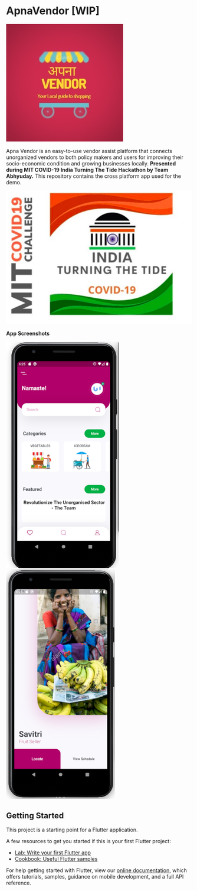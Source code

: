 # ApnaVendor [WIP]

![](Screenshots/ApnaVendor.jpeg)

Apna Vendor is an easy-to-use vendor assist platform that connects unorganized vendors to both policy makers and users for improving their socio-economic condition and growing businesses locally.
**Presented during MIT COVID-19 India Turning The Tide Hackathon by Team Abhyuday.**
This repository contains the cross platform app used for the demo.

![](Screenshots/mit.png)


**App Screenshots**




![](Screenshots/home.png)
![](Screenshots/Vendor.png)


## Getting Started

This project is a starting point for a Flutter application.

A few resources to get you started if this is your first Flutter project:

- [Lab: Write your first Flutter app](https://flutter.dev/docs/get-started/codelab)
- [Cookbook: Useful Flutter samples](https://flutter.dev/docs/cookbook)

For help getting started with Flutter, view our
[online documentation](https://flutter.dev/docs), which offers tutorials,
samples, guidance on mobile development, and a full API reference.
